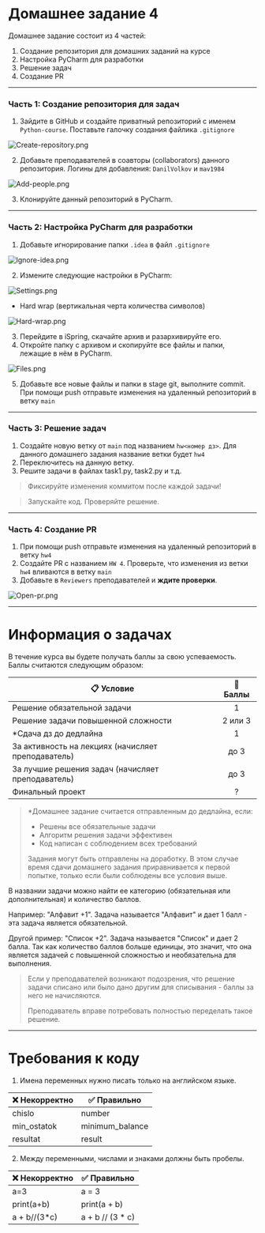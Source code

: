 # Домашнее задание 4

Домашнее задание состоит из 4 частей:
1. Создание репозитория для домашних заданий на курсе
2. Настройка PyCharm для разработки
3. Решение задач
4. Создание PR

---

### Часть 1: Создание репозитория для задач

1. Зайдите в GitHub и создайте приватный репозиторий с именем `Python-course`.
   Поставьте галочку создания файлика `.gitignore`

![Create-repository.png](images/Create-repository.png)

2. Добавьте преподавателей в соавторы (collaborators) данного репозитория.
Логины для добавления: `DanilVolkov` и `mav1984`

![Add-people.png](images/Add-people.png)

3. Клонируйте данный репозиторий в PyCharm.

---

### Часть 2: Настройка PyCharm для разработки

1. Добавьте игнорирование папки `.idea` в файл `.gitignore`

![Ignore-idea.png](images/Ignore-idea.png)

2. Измените следующие настройки в PyCharm:

![Settings.png](images/Settings.png)

- Hard wrap (вертикальная черта количества символов)

![Hard-wrap.png](images/Hard-wrap.png)

3. Перейдите в iSpring, скачайте архив и разархивируйте его.
4. Откройте папку с архивом и скопируйте все файлы и папки, лежащие в нём в PyCharm.

![Files.png](images/Files.png)

5. Добавьте все новые файлы и папки в stage git, выполните commit.
При помощи push отправьте изменения на удаленный репозиторий в ветку `main` 

---

### Часть 3: Решение задач

1. Создайте новую ветку от `main` под названием `hw<номер дз>`. 
Для данного домашнего задания название ветки будет `hw4`
2. Переключитесь на данную ветку.
3. Решите задачи в файлах task1.py, task2.py и т.д. 

> Фиксируйте изменения коммитом после каждой задачи!

> Запускайте код. Проверяйте решение.

---

### Часть 4: Создание PR

1. При помощи push отправьте изменения на удаленный репозиторий в ветку `hw4` 
2. Создайте PR с названием `HW 4`. Проверьте, что изменения из ветки `hw4` вливаются в ветку `main`
3. Добавьте в `Reviewers` преподавателей и **ждите проверки**.

![Open-pr.png](images/Open-pr.png)

---

# Информация о задачах

В течение курса вы будете получать баллы за свою успеваемость. 
Баллы считаются следующим образом:

| 📋 Условие                                         | 🎯 Баллы |
|----------------------------------------------------|:--------:|
| Решение обязательной задачи                        |    1     |
| Решение задачи повышенной сложности                | 2 или 3  |
| *Сдача дз до дедлайна                              |    1     |
| За активность на лекциях (начисляет преподаватель) |   до 3   |
| За лучшие решения задач (начисляет преподаватель)  |   до 3   |
| Финальный проект                                   |    ?     |

> *Домашнее задание считается отправленным до дедлайна, если:
> - Решены все обязательные задачи
> - Алгоритм решения задачи эффективен 
> - Код написан с соблюдением всех требований
> 
> Задания могут быть отправлены на доработку. В этом случае время сдачи 
> домашнего задания приравнивается к первой попытке, только если были соблюдены все условия выше.

В названии задачи можно найти ее категорию (обязательная или дополнительная) и количество баллов.

Например: "Алфавит +1". Задача называется "Алфавит" и дает 1 балл -  эта задача является обязательной.

Другой пример: "Список +2". Задача называется "Список" и дает 2 балла.
Так как количество баллов больше единицы, это значит, что она является задачей с
повышенной сложностью и необязательна для выполнения.

> Если у преподавателей возникают подозрения, что решение задачи списано или было дано другим для списывания - баллы за него не начисляются.
> 
> Преподаватель вправе потребовать полностью переделать такое решение.

---

# Требования к коду

1. Имена переменных нужно писать только на английском языке.

| ❌ Некорректно | ✅ Правильно     |
|---------------|-----------------|
| chislo        | number          |
| min_ostatok   | minimum_balance |
| resultat      | result          |


2. Между переменными, числами и знаками должны быть пробелы.

| ❌ Некорректно   | ✅ Правильно      |
|-----------------|------------------|
| a=3             | a = 3            |
| print(a+b)      | print(a + b)     |
| a + b//(3*c)    | a + b // (3 * c) |